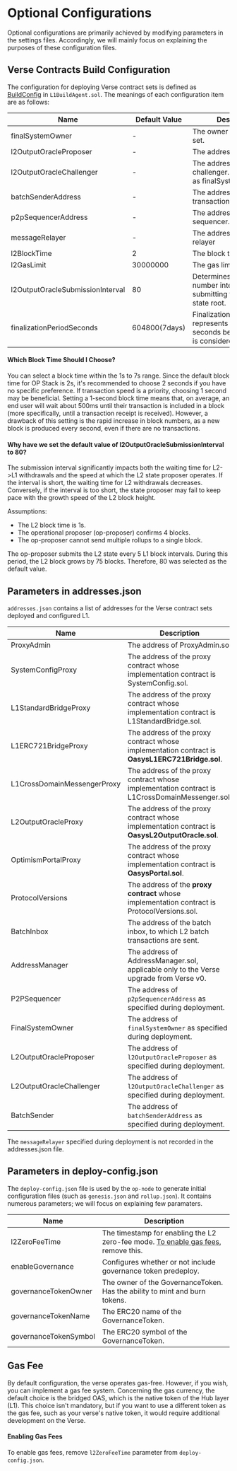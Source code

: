 # Optional Configurations
Optional configurations are primarily achieved by modifying parameters in the settings files. Accordingly, we will mainly focus on explaining the purposes of these configuration files.

## Verse Contracts Build Configuration
The configuration for deploying Verse contract sets is defined as [BuildConfig](https://github.com/oasysgames/oasys-opstack/blob/feat/l1-migrate/packages/contracts-bedrock/src/oasys/L1/build/interfaces/IL1BuildAgent.sol#L5-L51) in `L1BuildAgent.sol`. The meanings of each configuration item are as follows:

| Name | Default Value | Description |
|-----------|------------|------------|
|finalSystemOwner| - |The owner of L1 contract set.|
|l2OutputOracleProposer| - |The address of proposer|
|l2OutputOracleChallenger| - |The address of challenger. usually same as finalSystemOwner |
|batchSenderAddress| - |The address of the l2 transaction batch sender|
|p2pSequencerAddress| - |The address of the p2p sequencer.|
|messageRelayer| - |The address of messager relayer|
|l2BlockTime| 2 |The block time of l2 chain.|
|l2GasLimit|30000000|The gas limit of l2 chain|
|l2OutputOracleSubmissionInterval|80|Determines the block number interval for submitting the next L2 state root.|
|finalizationPeriodSeconds|604800(7days)|FinalizationPeriodSeconds represents the number of seconds before an output is considered.|

#### Which Block Time Should I Choose?
You can select a block time within the 1s to 7s range. Since the default block time for OP Stack is 2s, it's recommended to choose 2 seconds if you have no specific preference. If transaction speed is a priority, choosing 1 second may be beneficial. Setting a 1-second block time means that, on average, an end user will wait about 500ms until their transaction is included in a block (more specifically, until a transaction receipt is received). However, a drawback of this setting is the rapid increase in block numbers, as a new block is produced every second, even if there are no transactions.

#### Why have we set the default value of l2OutputOracleSubmissionInterval to 80?
The submission interval significantly impacts both the waiting time for L2->L1 withdrawals and the speed at which the L2 state proposer operates. If the interval is short, the waiting time for L2 withdrawals decreases. Conversely, if the interval is too short, the state proposer may fail to keep pace with the growth speed of the L2 block height.

Assumptions:
- The L2 block time is 1s.
- The operational proposer (op-proposer) confirms 4 blocks.
- The op-proposer cannot send multiple rollups to a single block.

The op-proposer submits the L2 state every 5 L1 block intervals. During this period, the L2 block grows by 75 blocks. Therefore, 80 was selected as the default value.

## Parameters in addresses.json
`addresses.json` contains a list of addresses for the Verse contract sets deployed and configured L1.

| Name | Description |
|-----------|------------|
|ProxyAdmin|The address of ProxyAdmin.sol|
|SystemConfigProxy|The address of the proxy contract whose implementation contract is SystemConfig.sol.|
|L1StandardBridgeProxy|The address of the proxy contract whose implementation contract is L1StandardBridge.sol.|
|L1ERC721BridgeProxy|The address of the proxy contract whose implementation contract is **OasysL1ERC721Bridge.sol**.|
|L1CrossDomainMessengerProxy|The address of the proxy contract whose implementation contract is L1CrossDomainMessenger.sol.|
|L2OutputOracleProxy|The address of the proxy contract whose implementation contract is **OasysL2OutputOracle.sol**.|
|OptimismPortalProxy|The address of the proxy contract whose implementation contract is **OasysPortal.sol**.|
|ProtocolVersions|The address of the **proxy contract** whose implementation contract is ProtocolVersions.sol.|
|BatchInbox|The address of the batch inbox, to which L2 batch transactions are sent.|
|AddressManager|The address of AddressManager.sol, applicable only to the Verse upgrade from Verse v0.|
|P2PSequencer|The address of `p2pSequencerAddress` as specified during deployment.|
|FinalSystemOwner|The address of `finalSystemOwner` as specified during deployment.|
|L2OutputOracleProposer|The address of `l2OutputOracleProposer` as specified during deployment.|
|L2OutputOracleChallenger|The address of `l2OutputOracleChallenger` as specified during deployment.|
|BatchSender|The address of `batchSenderAddress` as specified during deployment.|

The `messageRelayer` specified during deployment is not recorded in the addresses.json file.

## Parameters in deploy-config.json
The `deploy-config.json` file is used by the `op-node` to generate initial configuration files (such as `genesis.json` and `rollup.json`). It contains numerous parameters; we will focus on explaining few paramaters.

| Name | Description |
|-----------|------------|
|l2ZeroFeeTime|The timestamp for enabling the L2 zero-fee mode. [To enable gas fees](/docs/verse-developer/how-to-build-verse/optional-configs#enabling-gas-fees), remove this.|
|enableGovernance|Configures whether or not include governance token predeploy.|
|governanceTokenOwner|The owner of the GovernanceToken. Has the ability to mint and burn tokens.|
|governanceTokenName|The ERC20 name of the GovernanceToken.|
|governanceTokenSymbol|The ERC20 symbol of the GovernanceToken.|

## Gas Fee
By default configuration, the verse operates gas-free. However, if you wish, you can implement a gas fee system. Concerning the gas currency, the default choice is the bridged OAS, which is the native token of the Hub layer (L1). This choice isn't mandatory, but if you want to use a different token as the gas fee, such as your verse's native token, it would require additional development on the Verse.

#### Enabling Gas Fees
To enable gas fees, remove `l2ZeroFeeTime` parameter from `deploy-config.json`.
